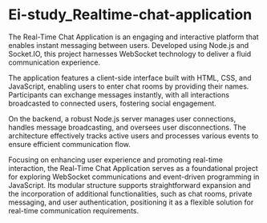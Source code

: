# Ei-study_Realtime-chat-application

The Real-Time Chat Application is an engaging and interactive platform that enables instant messaging between users. Developed using Node.js and Socket.IO, this project harnesses WebSocket technology to deliver a fluid communication experience.

The application features a client-side interface built with HTML, CSS, and JavaScript, enabling users to enter chat rooms by providing their names. Participants can exchange messages instantly, with all interactions broadcasted to connected users, fostering social engagement.

On the backend, a robust Node.js server manages user connections, handles message broadcasting, and oversees user disconnections. The architecture effectively tracks active users and processes various events to ensure efficient communication flow.

Focusing on enhancing user experience and promoting real-time interaction, the Real-Time Chat Application serves as a foundational project for exploring WebSocket communications and event-driven programming in JavaScript. Its modular structure supports straightforward expansion and the incorporation of additional functionalities, such as chat rooms, private messaging, and user authentication, positioning it as a flexible solution for real-time communication requirements.

